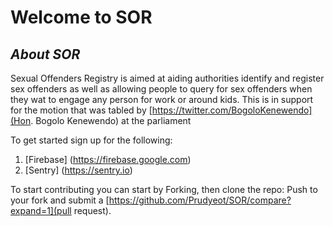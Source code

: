 # Welcome to SOR

## ***About SOR***

Sexual Offenders Registry is aimed at aiding authorities identify and register sex offenders as well as allowing people to query for sex offenders 
when they wat to engage any person  for work or around kids. This is in support for the motion that was tabled by [https://twitter.com/BogoloKenewendo](Hon. Bogolo Kenewendo) at the parliament

To get started sign up for the following:
1. [Firebase] (https://firebase.google.com)
2. [Sentry] (https://sentry.io)

To start contributing you can start by Forking, then clone the repo: Push to your fork and submit a [https://github.com/Prudyeot/SOR/compare?expand=1](pull request).

